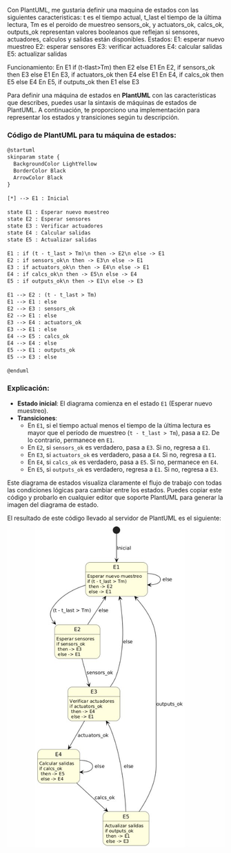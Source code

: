 Con PlantUML, me gustaria definir una maquina de estados con las siguientes caracteristicas:
t es el tiempo actual,  t_last el tiempo de la última lectura, Tm es el peroido de muestreo
sensors_ok, y actuators_ok, calcs_ok, outputs_ok representan valores booleanos que reflejan si sensores, actuadores, calculos y salidas están disponibles.
Estados:
E1: esperar nuevo muestreo
E2: esperar sensores
E3: verificar actuadores
E4: calcular salidas
E5: actualizar salidas

Funcionamiento: 
En E1 if (t-tlast>Tm) then E2 else E1
En E2, if sensors_ok then E3 else E1
En E3, if actuators_ok then E4 else E1
En E4, if calcs_ok then E5 else E4
En E5, if outputs_ok then E1 else E3


Para definir una máquina de estados en **PlantUML** con las características que describes, puedes usar la sintaxis de máquinas de estados de PlantUML. A continuación, te proporciono una implementación para representar los estados y transiciones según tu descripción.

### Código de PlantUML para tu máquina de estados:

```plantuml
@startuml
skinparam state {
  BackgroundColor LightYellow
  BorderColor Black
  ArrowColor Black
}

[*] --> E1 : Inicial

state E1 : Esperar nuevo muestreo
state E2 : Esperar sensores
state E3 : Verificar actuadores
state E4 : Calcular salidas
state E5 : Actualizar salidas

E1 : if (t - t_last > Tm)\n then -> E2\n else -> E1
E2 : if sensors_ok\n then -> E3\n else -> E1
E3 : if actuators_ok\n then -> E4\n else -> E1
E4 : if calcs_ok\n then -> E5\n else -> E4
E5 : if outputs_ok\n then -> E1\n else -> E3

E1 --> E2 : (t - t_last > Tm)
E1 --> E1 : else
E2 --> E3 : sensors_ok
E2 --> E1 : else
E3 --> E4 : actuators_ok
E3 --> E1 : else
E4 --> E5 : calcs_ok
E4 --> E4 : else
E5 --> E1 : outputs_ok
E5 --> E3 : else

@enduml
```

### Explicación:
- **Estado inicial**: El diagrama comienza en el estado `E1` (Esperar nuevo muestreo).
- **Transiciones**:
  - En `E1`, si el tiempo actual menos el tiempo de la última lectura es mayor que el período de muestreo (`t - t_last > Tm`), pasa a `E2`. De lo contrario, permanece en `E1`.
  - En `E2`, si `sensors_ok` es verdadero, pasa a `E3`. Si no, regresa a `E1`.
  - En `E3`, si `actuators_ok` es verdadero, pasa a `E4`. Si no, regresa a `E1`.
  - En `E4`, si `calcs_ok` es verdadero, pasa a `E5`. Si no, permanece en `E4`.
  - En `E5`, si `outputs_ok` es verdadero, regresa a `E1`. Si no, regresa a `E3`.

Este diagrama de estados visualiza claramente el flujo de trabajo con todas las condiciones lógicas para cambiar entre los estados. Puedes copiar este código y probarlo en cualquier editor que soporte PlantUML para generar la imagen del diagrama de estado.

El resultado de este código llevado al servidor de PlantUML es el siguiente:
![diagrama](images/plantuml_sample01.jpg)
